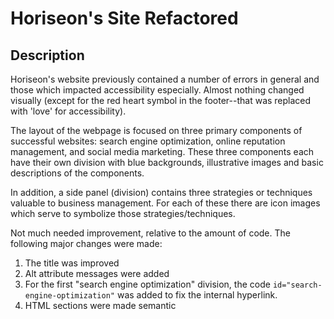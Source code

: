 # Horiseon's Site Refactored

## Description

Horiseon's website previously contained a number of errors in general and those which impacted accessibility especially. Almost nothing changed visually (except for the red heart symbol in the footer--that was replaced with 'love' for accessibility).

The layout of the webpage is focused on three primary components of successful websites: search engine optimization, online reputation management, and social media marketing. These three components each have their own division with blue backgrounds, illustrative images and basic descriptions of the components.

In addition, a side panel (division) contains three strategies or techniques valuable to business management. For each of these there are icon images which serve to symbolize those strategies/techniques.

Not much needed improvement, relative to the amount of code. The following major changes were made:

1. The title was improved
2. Alt attribute messages were added
3. For the first "search engine optimization" division, the code `id="search-engine-optimization"` was added to fix the internal hyperlink.
4. HTML sections were made semantic
